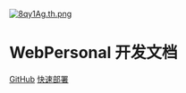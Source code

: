 [![8qy1Ag.th.png](https://s1.ax1x.com/2020/03/24/8qy1Ag.th.png)](https://imgchr.com/i/8qy1Ag)

# WebPersonal 开发文档

[GitHub](https://github.com/pan176/WebPersonal) [快速部署](https://pan176.top/webpersonal_doc/#/快速部署.md)



